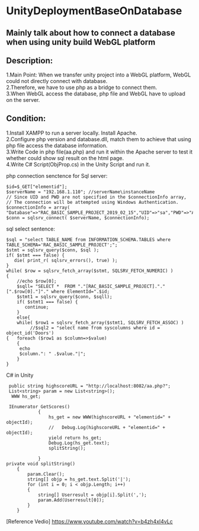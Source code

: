 # UnityDeploymentBaseOnDatabase
Mainly talk about how to connect a database when using unity build WebGL platform<br>
<br>
Description:
------------
1.Main Point: When we transfer unity project into a WebGL platform, WebGL could not directly connect with database.<br>
2.Therefore, we have to use php as a bridge to connect them.<br>
3.When WebGL access the database, php file and WebGL have to upload on the server.<br>

Condition:
----------
1.Install XAMPP to run a server locally. Install Apache. <br>
2.Configure php version and database.dll, match them to achieve that using php file access the database information.<br>
3.Write Code in php file(aa.php) and run it within the Apache server to test it whether could show sql result on the html page.<br>
4.Write C# Script(ObjProp.cs) in the Unity Script and run it.<br>

php connection senctence for Sql server:<br>
```
$id=$_GET["elementid"];
$serverName = "192.168.1.110"; //serverName\instanceName
// Since UID and PWD are not specified in the $connectionInfo array,
// The connection will be attempted using Windows Authentication.
$connectionInfo = array( "Database"=>"RAC_BASIC_SAMPLE_PROJECT_2019_02_15","UID"=>"sa","PWD"=>"Asbuiltdatabase123");
$conn = sqlsrv_connect( $serverName, $connectionInfo);
```
sql select sentence:<br>
```
$sql = "select TABLE_NAME from INFORMATION_SCHEMA.TABLES where TABLE_SCHEMA='RAC_BASIC_SAMPLE_PROJECT';";
$stmt = sqlsrv_query($conn, $sql );
if( $stmt === false) {
   die( print_r( sqlsrv_errors(), true) );
}
while( $row = sqlsrv_fetch_array($stmt, SQLSRV_FETCH_NUMERIC) )
{
	//echo $row[0];
    $sqll= "SELECT *  FROM "."[RAC_BASIC_SAMPLE_PROJECT]."."[".$row[0]."]"." where ElementId=".$id; 
    $stmt1 = sqlsrv_query($conn, $sqll);
    if( $stmt1 === false) {
       continue;
    }
    else{ 
    while( $row1 = sqlsrv_fetch_array($stmt1, SQLSRV_FETCH_ASSOC) )
    	 //$sql2 = "select name from syscolumns where id = object_id('Doors')
{   foreach ($row1 as $column=>$value) 
    { 
     echo 
     $column.": " .$value."|"; 
    } 
} 
```
C# in Unity<br>

```
 public string highscoreURL = "http://localhost:8082/aa.php?";
 List<string> param = new List<string>();
  WWW hs_get;
 
 IEnumerator GetScores()
            {
                hs_get = new WWW(highscoreURL + "elementid=" + objectId);
                //   Debug.Log(highscoreURL + "elementid=" + objectId);
                yield return hs_get;
                Debug.Log(hs_get.text);
                splitString();

            }
private void splitString()
    {
        param.Clear();
        string[] objp = hs_get.text.Split('|');
        for (int i = 0; i < objp.Length; i++)
        {
            string[] Userresult = objp[i].Split(',');
            param.Add(Userresult[0]); 
        }
    }
```

	  
	   
[Reference Vedio] https://www.youtube.com/watch?v=b4zh4xl4vLc
